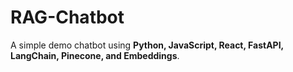 # RAG-Chatbot

A simple demo chatbot using **Python, JavaScript, React, FastAPI, LangChain, Pinecone, and Embeddings**.
